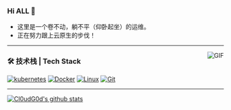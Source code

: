 ### Hi ALL 👋
-   这里是一个卷不动，躺不平（仰卧起坐）的运维。
-   正在努力跟上云原生的步伐！
---
<img align="right" alt="GIF" src="https://raw.githubusercontent.com/JoeyBling/JoeyBling/master/pic/pusheencode.gif" />


### 🛠 技术栈 | Tech Stack
[![kubernetes](https://img.shields.io/badge/K8S-3874f4?style=flat-square&logo=kubernetes&logoColor=white)](https://kubernetes.io/)
[![Docker](https://img.shields.io/badge/Docker-2496ED?style=flat-square&logo=docker&logoColor=ffffff)](https://www.docker.com/)
[![Linux](https://img.shields.io/badge/-Linux-333333?style=flat-square&logo=linux&logoColor=white)](https://www.linuxfoundation.org/)
[![Git](https://img.shields.io/badge/-Git-f05032?style=flat-square&logo=git&logoColor=white)](https://git-scm.com/)

---
[![Cl0udG0d's github stats](https://github-readme-stats.vercel.app/api?username=Timeless0927&show_icons=true&theme=radical)](https://github.com/anuraghazra/github-readme-stats)


